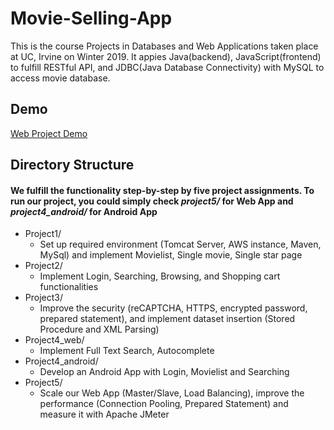 # Movie-Selling-App

This is the course Projects in Databases and Web Applications taken place at UC, Irvine on Winter 2019. It appies Java(backend), JavaScript(frontend) to fulfill RESTful API, and JDBC(Java Database Connectivity) with MySQL to access movie database.

## Demo

[Web Project Demo](https://drive.google.com/open?id=1tfIvCw34vw5W_Zmf8EhlhHbtmgb4_oag)


## Directory Structure
#### We fulfill the functionality step-by-step by five project assignments. To run our project, you could simply check *project5/* for Web App and *project4_android/* for Android App

-	Project1/ 
    - Set up required environment (Tomcat Server, AWS instance, Maven, MySql) and implement Movielist, Single movie, Single star page
-	Project2/
    - Implement Login, Searching, Browsing, and Shopping cart functionalities
-	Project3/ 
    - Improve the security (reCAPTCHA, HTTPS, encrypted password, prepared statement), and implement dataset insertion (Stored Procedure and XML Parsing)
-	Project4_web/ 
    - Implement Full Text Search, Autocomplete
-	Project4_android/ 
    - Develop an Android App with Login, Movielist and Searching
-	Project5/ 
    - Scale our Web App (Master/Slave, Load Balancing), improve the performance (Connection Pooling, Prepared Statement) and measure it with Apache JMeter 
